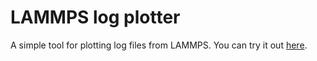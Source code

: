 # LAMMPS log plotter
A simple tool for plotting log files from LAMMPS. You can try it out [here](https://github.com/andeplane/LAMMPSLogPlotter).
